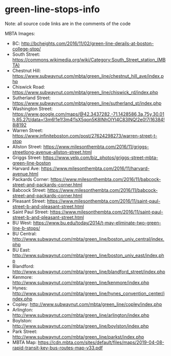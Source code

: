 # green-line-stops-info

Note: all source code links are in the comments of the code 

MBTA Images: 
- BC: http://bcheights.com/2016/11/02/green-line-derails-at-boston-college-stop/
- South Street: https://commons.wikimedia.org/wiki/Category:South_Street_station_(MBTA)
- Chestnut Hill: https://www.subwaynut.com/mbta/green_line/chestnut_hill_ave/index.php
- Chiswick Road: https://www.subwaynut.com/mbta/green_line/chiswick_rd/index.php 
- Sutherland Street: https://www.subwaynut.com/mbta/green_line/sutherland_st/index.php
- Washington Street: https://www.google.com/maps/@42.3437282,-71.1428586,3a,75y,30.01h,85.27t/data=!3m6!1e1!3m4!1sX5qon5K8INhOlYI4C83INQ!2e0!7i16384!8i8192
- Warren Street: https://www.infiniteboston.com/post/27624298273/warren-street-t-stop
- Allston Street: https://www.milesonthembta.com/2016/11/griggs-streetlong-avenue-allston-street.html
- Griggs Street: https://www.yelp.com/biz_photos/griggs-street-mbta-green-line-boston
- Harvard Ave: https://www.milesonthembta.com/2016/11/harvard-avenue.html
- Packards Corner: https://www.milesonthembta.com/2016/11/babcock-street-and-packards-corner.html
- Babcock Street: https://www.milesonthembta.com/2016/11/babcock-street-and-packards-corner.html
- Pleasant Street: https://www.milesonthembta.com/2016/11/saint-paul-street-b-and-pleasant-street.html
- Saint Paul Street: https://www.milesonthembta.com/2016/11/saint-paul-street-b-and-pleasant-street.html
- BU West: https://www.bu.edu/today/2014/t-may-eliminate-two-green-line-b-stops/
- BU Central: http://www.subwaynut.com/mbta/green_line/boston_univ_central/index.php
- BU East: http://www.subwaynut.com/mbta/green_line/boston_univ_east/index.php
- Blandford: http://www.subwaynut.com/mbta/green_line/blandford_street/index.php
- Kenmore: http://www.subwaynut.com/mbta/green_line/kenmore/index.php
- Hynes: http://www.subwaynut.com/mbta/green_line/hynes_convention_center/index.php
- Copley: http://www.subwaynut.com/mbta/green_line/copley/index.php
- Arlington: http://www.subwaynut.com/mbta/green_line/arlington/index.php
- Boylston: http://www.subwaynut.com/mbta/green_line/boylston/index.php
- Park Street: http://www.subwaynut.com/mbta/green_line/parkst/index.php
- MBTA Map: https://cdn.mbta.com/sites/default/files/maps/2019-04-08-rapid-transit-key-bus-routes-map-v33.pdf

